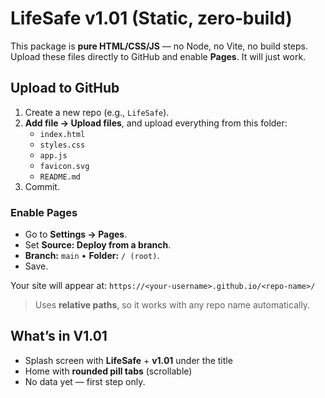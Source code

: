 # LifeSafe v1.01 (Static, zero‑build)

This package is **pure HTML/CSS/JS** — no Node, no Vite, no build steps.
Upload these files directly to GitHub and enable **Pages**. It will just work.

## Upload to GitHub

1. Create a new repo (e.g., `LifeSafe`).
2. **Add file → Upload files**, and upload everything from this folder:
   - `index.html`
   - `styles.css`
   - `app.js`
   - `favicon.svg`
   - `README.md`
3. Commit.

### Enable Pages
- Go to **Settings → Pages**.
- Set **Source: Deploy from a branch**.
- **Branch:** `main` • **Folder:** `/ (root)`.
- Save.

Your site will appear at: `https://<your-username>.github.io/<repo-name>/`

> Uses **relative paths**, so it works with any repo name automatically.

## What’s in V1.01
- Splash screen with **LifeSafe** + **v1.01** under the title
- Home with **rounded pill tabs** (scrollable)
- No data yet — first step only.
